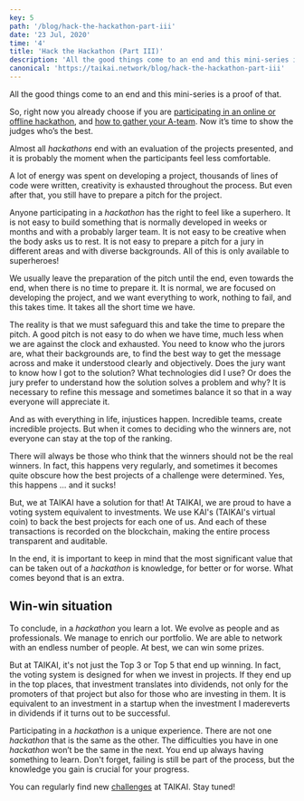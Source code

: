 ```yaml
---
key: 5
path: '/blog/hack-the-hackathon-part-iii'
date: '23 Jul, 2020'
time: '4'
title: 'Hack the Hackathon (Part III)'
description: 'All the good things come to an end and this mini-series is a proof of that. So, right now you already choose if you are participating in an online or offline hackathon, and how to gather your A-team. Now it´s time to show the judges who´s the best.'
canonical: 'https://taikai.network/blog/hack-the-hackathon-part-iii'
---
```


All the good things come to an end and this mini-series is a proof of that.

So, right now you already choose if you are [participating in an online or offline hackathon](/blog/hack-the-hackathon-part-i), and [how to gather your A-team](/blog/hack-the-hackathon-part-i). Now it’s time to show the judges who’s the best.

Almost all *hackathons* end with an evaluation of the projects presented, and it is probably the moment when the participants feel less comfortable.

A lot of energy was spent on developing a project, thousands of lines of code were written, creativity is exhausted throughout the process. But even after that, you still have to prepare a pitch for the project.

Anyone participating in a *hackathon* has the right to feel like a superhero. It is not easy to build something that is normally developed in weeks or months and with a probably larger team. It is not easy to be creative when the body asks us to rest. It is not easy to prepare a pitch for a jury in different areas and with diverse backgrounds. All of this is only available to superheroes!

We usually leave the preparation of the pitch until the end, even towards the end, when there is no time to prepare it. It is normal, we are focused on developing the project, and we want everything to work, nothing to fail, and this takes time. It takes all the short time we have.

The reality is that we must safeguard this and take the time to prepare the pitch. A good pitch is not easy to do when we have time, much less when we are against the clock and exhausted. You need to know who the jurors are, what their backgrounds are, to find the best way to get the message across and make it understood clearly and objectively. Does the jury want to know how I got to the solution? What technologies did I use? Or does the jury prefer to understand how the solution solves a problem and why? It is necessary to refine this message and sometimes balance it so that in a way everyone will appreciate it.

And as with everything in life, injustices happen. Incredible teams, create incredible projects. But when it comes to deciding who the winners are, not everyone can stay at the top of the ranking.

There will always be those who think that the winners should not be the real winners. In fact, this happens very regularly, and sometimes it becomes quite obscure how the best projects of a challenge were determined. Yes, this happens … and it sucks!

But, we at TAIKAI have a solution for that! At TAIKAI, we are proud to have a voting system equivalent to investments. We use KAI's (TAIKAI's virtual coin) to back the best projects for each one of us. And each of these transactions is recorded on the blockchain, making the entire process transparent and auditable.

In the end, it is important to keep in mind that the most significant value that can be taken out of a *hackathon* is knowledge, for better or for worse. What comes beyond that is an extra.

## Win-win situation

To conclude, in a *hackathon* you learn a lot. We evolve as people and as professionals. We manage to enrich our portfolio. We are able to network with an endless number of people. At best, we can win some prizes.

But at TAIKAI, it's not just the Top 3 or Top 5 that end up winning. In fact, the voting system is designed for when we invest in projects. If they end up in the top places, that investment translates into dividends, not only for the promoters of that project but also for those who are investing in them. It is equivalent to an investment in a startup when the investment I madereverts in dividends if it turns out to be successful.

Participating in a *hackathon* is a unique experience. There are not one *hackathon* that is the same as the other. The difficulties you have in one *hackathon* won’t be the same in the next. You end up always having something to learn. Don't forget, failing is still be part of the process, but the knowledge you gain is crucial for your progress.

You can regularly find new [challenges](https://taikai.network/challenges) at TAIKAI. Stay tuned!